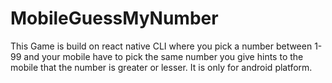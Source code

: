 # MobileGuessMyNumber
This Game is build on react native CLI where you pick a number between 1-99 and your mobile have to pick the same number you give hints to the mobile that the number is greater or lesser. It is only for android platform.
